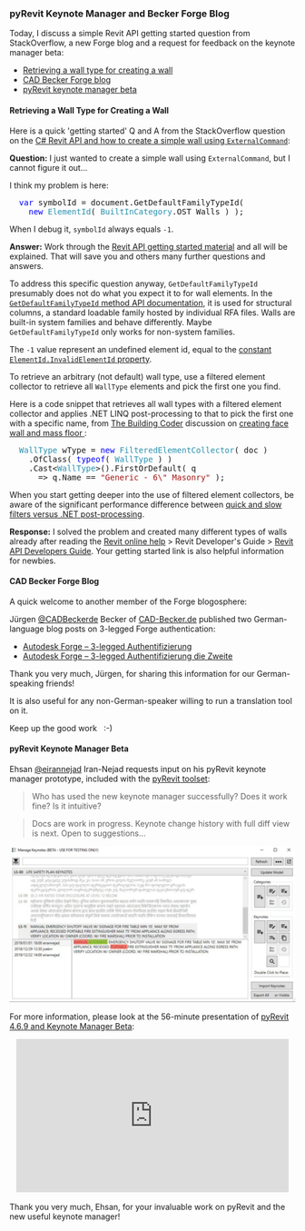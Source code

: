 <head>
<meta http-equiv="Content-Type" content="text/html; charset=utf-8">
<link rel="stylesheet" type="text/css" href="bc.css">
<script src="https://cdn.rawgit.com/google/code-prettify/master/loader/run_prettify.js" type="text/javascript"></script>
</head>

<!---

- https://stackoverflow.com/questions/53921260/c-sharp-revit-api-how-to-create-a-simple-wall-using-externalcommand

- https://cad-becker.de/index.php/de/blog/autodesk-forge-3-legged-authentifizierung
  Autodesk Forge - 3-legged Authentifizierung
  [Blog.CAD-Becker.de]()
  https://cad-becker.de/index.php/de/blog/autodesk-forge-3-legged-authentifizierung
  
- Ehsan Iran-Nejad @eirannejad: Who has used the new keynote manager successfully? Does it work fine? Is it intuitive?
  [pyRevit 4.6.9 and Keynote Manager Beta](https://youtu.be/1s6JZOBVAHs)
  Ehsan Iran-Nejad: Keynote change history with full diff view is next. Open to suggestions...
  jeremy tammik: cool! can i look at the repo and documentation somewhere?
  Ehsan Iran-Nejad: It's part of pyRevit toolset (https://eirannejad.github.io/pyRevit/ ). docs are work in progress

pyRevit Keynote Manager by @eirannejad and @CADBeckerde Forge blog using #RevitAPI @AutodeskForge @AutodeskRevit #bim #DynamoBim #ForgeDevCon http://bit.ly/pykeynote

Today, I discuss a simple Revit API getting started question from StackOverflow, a new Forge blog and a request for feedback on the keynote manager beta
&ndash; Retrieving a wall type for creating a wall
&ndash; CAD Becker Forge blog
&ndash; pyRevit keynote manager beta...

-->

### pyRevit Keynote Manager and Becker Forge Blog

Today, I discuss a simple Revit API getting started question from StackOverflow, a new Forge blog and a request for feedback on the keynote manager beta:

- [Retrieving a wall type for creating a wall](#2) 
- [CAD Becker Forge blog](#3) 
- [pyRevit keynote manager beta](#4) 


#### <a name="2"></a> Retrieving a Wall Type for Creating a Wall

Here is a quick 'getting started' Q and A from the StackOverflow question
on the [C# Revit API and how to create a simple wall using `ExternalCommand`](https://stackoverflow.com/questions/53921260/c-sharp-revit-api-how-to-create-a-simple-wall-using-externalcommand):

**Question:** I just wanted to create a simple wall using `ExternalCommand`, but I cannot figure it out...

I think my problem is here:

<pre class="code">
&nbsp;&nbsp;<span style="color:blue;">var</span>&nbsp;symbolId&nbsp;=&nbsp;document.GetDefaultFamilyTypeId(&nbsp;
&nbsp;&nbsp;&nbsp;&nbsp;<span style="color:blue;">new</span>&nbsp;<span style="color:#2b91af;">ElementId</span>(&nbsp;<span style="color:#2b91af;">BuiltInCategory</span>.OST_Walls&nbsp;)&nbsp;);
</pre>

When I debug it, `symbolId` always equals `-1`.

**Answer:** Work through
the [Revit API getting started material](https://thebuildingcoder.typepad.com/blog/about-the-author.html#2) and
all will be explained.
That will save you and others many further questions and answers.

To address this specific question anyway, `GetDefaultFamilyTypeId` presumably does not do what you expect it to for wall elements.
In the [`GetDefaultFamilyTypeId` method API documentation](https://apidocs.co/apps/revit/2019/34d20683-dfea-b1f8-14cf-750611b218ed.htm),
it is used for structural columns, a standard loadable family hosted by individual RFA files.
Walls are built-in system families and behave differently.
Maybe `GetDefaultFamilyTypeId` only works for non-system families.

The `-1` value represent an undefined element id, equal to
the [constant `ElementId.InvalidElementId` property](https://apidocs.co/apps/revit/2019/08ae8886-6ab3-3ef5-d2e0-0da2ffa7bd2c.htm).

To retrieve an arbitrary (not default) wall type, use a filtered element collector to retrieve all `WallType` elements and pick the first one you find.

Here is a code snippet that retrieves all wall types with a filtered element collector and applies .NET LINQ post-processing to that to pick the first one with a specific name,
from [The Building Coder](https://thebuildingcoder.typepad.com) discussion
on [creating face wall and mass floor
](https://thebuildingcoder.typepad.com/blog/2017/12/creating-face-wall-and-mass-floor.html):

<pre class="code">
&nbsp;&nbsp;<span style="color:#2b91af;">WallType</span>&nbsp;wType&nbsp;=&nbsp;<span style="color:blue;">new</span>&nbsp;<span style="color:#2b91af;">FilteredElementCollector</span>(&nbsp;doc&nbsp;)
&nbsp;&nbsp;&nbsp;&nbsp;.OfClass(&nbsp;<span style="color:blue;">typeof</span>(&nbsp;<span style="color:#2b91af;">WallType</span>&nbsp;)&nbsp;)
&nbsp;&nbsp;&nbsp;&nbsp;.Cast&lt;<span style="color:#2b91af;">WallType</span>&gt;().FirstOrDefault(&nbsp;q
&nbsp;&nbsp;&nbsp;&nbsp;&nbsp;&nbsp;=&gt;&nbsp;q.Name&nbsp;==&nbsp;<span style="color:#a31515;">&quot;Generic&nbsp;-&nbsp;6\&quot;&nbsp;Masonry&quot;</span>&nbsp;);
</pre>

When you start getting deeper into the use of filtered element collectors, be aware of the significant performance difference
between [quick and slow filters versus .NET post-processing](http://thebuildingcoder.typepad.com/blog/2015/12/quick-slow-and-linq-element-filtering.html).

**Response:** I solved the problem and created many different types of walls already after reading
the [Revit online help](http://help.autodesk.com/view/RVT/2019/ENU) &gt;
Revit Developer's Guide
&gt; [Revit API Developers Guide](http://help.autodesk.com/view/RVT/2019/ENU/?guid=Revit_API_Revit_API_Developers_Guide_html).
Your getting started link is also helpful information for newbies.

   
#### <a name="3"></a> CAD Becker Forge Blog

A quick welcome to another member of the Forge blogosphere:

Jürgen [@CADBeckerde](https://twitter.com/CADBeckerde) Becker of [CAD-Becker.de](https://www.cad-becker.de) published
two German-language blog posts on 3-legged Forge authentication:

- [Autodesk Forge &ndash; 3-legged Authentifizierung](https://cad-becker.de/index.php/de/blog/autodesk-forge-3-legged-authentifizierung)
- [Autodesk Forge &ndash; 3-legged Authentifizierung die Zweite](https://cad-becker.de/index.php/de/blog/blog-development/autodesk-forge-3-legged-authentifizierung-die-zweite)

Thank you very much, Jürgen, for sharing this information for our German-speaking friends!

It is also useful for any non-German-speaker willing to run a translation tool on it.

Keep up the good work &nbsp; :-)


#### <a name="4"></a> pyRevit Keynote Manager Beta

Ehsan [@eirannejad](https://twitter.com/eirannejad) Iran-Nejad
requests input on his pyRevit keynote manager prototype, included with
the [pyRevit toolset](https://eirannejad.github.io/pyRevit):

> Who has used the new keynote manager successfully? Does it work fine? Is it intuitive?

> Docs are work in progress. Keynote change history with full diff view is next. Open to suggestions...

<center>
<img src="img/pyrevit_keynote_manager_diff.png" alt="pyRevit keynote manager change history" width="600">
</center>

For more information, please look at the 56-minute presentation
of [pyRevit 4.6.9 and Keynote Manager Beta](https://youtu.be/1s6JZOBVAHs):

<center>
<iframe width="480" height="270" src="https://www.youtube.com/embed/1s6JZOBVAHs" frameborder="0" allow="accelerometer; autoplay; encrypted-media; gyroscope; picture-in-picture" allowfullscreen></iframe>
</center>

Thank you very much, Ehsan, for your invaluable work on pyRevit and the new useful keynote manager!

